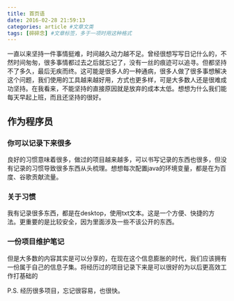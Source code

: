 ```yaml
---
title: 首页语
date: 2016-02-28 21:59:13
categories: article #文章文类
tags: [碎碎念] #文章标签，多于一项时用这种格式
---
```

一直以来坚持一件事情挺难，时间越久动力越不足。曾经很想写写日记什么的，不然时间匆匆，很多事情都过去之后就忘记了，没有一丝的痕迹可以追寻。但都坚持不了多久，最后无疾而终。这可能是很多人的一种通病，很多人做了很多事想解决这个问题，我们使用的工具越来越好用，方式也更多样，可是大多数人还是很难成功坚持。在我看来，不能坚持的直接原因就是放弃的成本太低。想想为什么我们能每天早起上班，而且还坚持的很好。
<!-- more -->

## 作为程序员

### 你可以记录下来很多

良好的习惯意味着很多，做过的项目越来越多，可以书写记录的东西也很多，但没有记录的习惯导致很多东西从头梳理。想想每次配置java的环境变量，都是在为百度、谷歌贡献流量。

### 关于习惯
我有记录很多东西，都是在desktop，使用txt文本。这是一个方便、快捷的方法。更重要的是比较安全，因为里面涉及一些不该公开的东西。

### 一份项目维护笔记
但是大多数的内容其实是可以分享的，在现在这个信息膨胀的时代，我们应该拥有一份属于自己的信息子集。将经历过的项目记录下来是可以很好的为以后更高效工作打基础的 

P.S. 经历很多项目，忘记很容易，也很快。